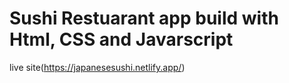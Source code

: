 # Sushi Restuarant app build with Html, CSS and Javarscript
live site(https://japanesesushi.netlify.app/)